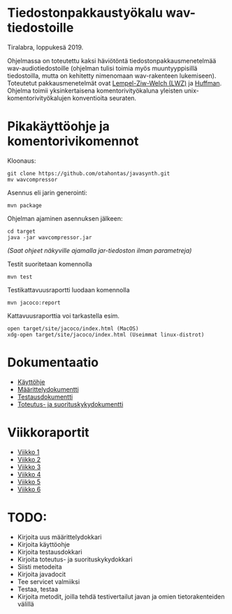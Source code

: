 # Tiedostonpakkaustyökalu wav-tiedostoille

Tiralabra, loppukesä 2019.

Ohjelmassa on toteutettu kaksi häviötöntä tiedostonpakkausmenetelmää wav-audiotiedostoille (ohjelman tulisi toimia myös muuntyyppisillä tiedostoilla, mutta on kehitetty nimenomaan wav-rakenteen lukemiseen). Toteutetut pakkausmenetelmät ovat [Lempel-Ziw-Welch (LWZ)](https://en.wikipedia.orga/wiki/Lempel–Ziv–Welch) ja [Huffman](https://en.wikipedia.org/wiki/Huffman_coding). Ohjelma toimii yksinkertaisena komentorivityökaluna yleisten unix-komentorivityökalujen konventioita seuraten. 

# Pikakäyttöohje ja komentorivikomennot

Kloonaus:
```
git clone https://github.com/otahontas/javasynth.git
mv wavcompressor
```

Asennus eli jarin generointi:
```
mvn package
```

Ohjelman ajaminen asennuksen jälkeen:
```
cd target
java -jar wavcompressor.jar
```
*(Saat ohjeet näkyville ajamalla jar-tiedoston ilman parametreja)*

Testit suoritetaan komennolla
```
mvn test
```

Testikattavuusraportti luodaan komennolla
```
mvn jacoco:report
```

Kattavuusraporttia voi tarkastella esim.
```
open target/site/jacoco/index.html (MacOS)
xdg-open target/site/jacoco/index.html (Useimmat linux-distrot)
```


# Dokumentaatio
- [Käyttöhje](dokumentaatio/guide.md)
- [Määrittelydokumentti](dokumentaatio/maarittelydokumentti.md)
- [Testausdokumentti](dokumentaatio/testausdokumentti.md)
- [Toteutus- ja suorituskykydokumentti](dokumentaatio/toteutusdokumentti.md)

# Viikkoraportit
- [Viikko 1](dokumentaatio/raportit/viikko1.md)
- [Viikko 2](dokumentaatio/raportit/viikko2.md)
- [Viikko 3](dokumentaatio/raportit/viikko3.md)
- [Viikko 4](dokumentaatio/raportit/viikko4.md)
- [Viikko 5](dokumentaatio/raportit/viikko5.md)
- [Viikko 6](dokumentaatio/raportit/viikko6.md)

# TODO:
- Kirjoita uus määrittelydokkari
- Kirjoita käyttöohje
- Kirjoita testausdokkari
- Kirjoita toteutus- ja suorituskykydokkari
- Siisti metodeita
- Kirjoita javadocit
- Tee servicet valmiiksi
- Testaa, testaa
- Kirjoita metodit, joilla tehdä testivertailut javan ja omien tietorakenteiden välillä
